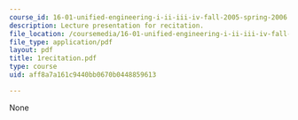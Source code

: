 ```yaml
---
course_id: 16-01-unified-engineering-i-ii-iii-iv-fall-2005-spring-2006
description: Lecture presentation for recitation.
file_location: /coursemedia/16-01-unified-engineering-i-ii-iii-iv-fall-2005-spring-2006/aff8a7a161c9440bb0670b0448859613_1recitation.pdf
file_type: application/pdf
layout: pdf
title: 1recitation.pdf
type: course
uid: aff8a7a161c9440bb0670b0448859613

---
```

None